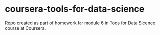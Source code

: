 # coursera-tools-for-data-science
Repo created as part of homework for module 6 in Toos for Data Sicence course at Coursera.
